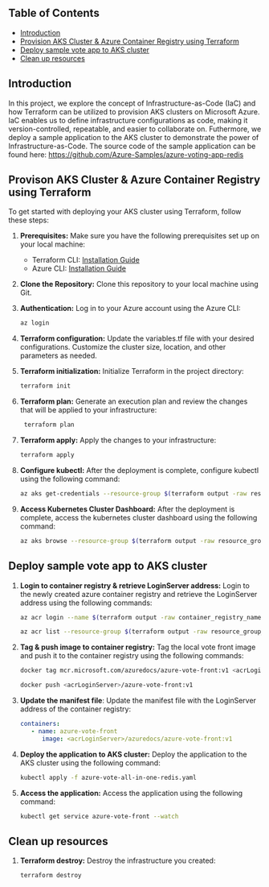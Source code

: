 
## Table of Contents

- [Introduction](#introduction)
- [Provision AKS Cluster & Azure Container Registry using Terraform](#provison-aks-cluster--azure-container-registry-using-terraform)
- [Deploy sample vote app to AKS cluster](#deploy-sample-vote-app-to-aks-cluster)
- [Clean up resources](#clean-up-resources)

## Introduction

In this project, we explore the concept of Infrastructure-as-Code (IaC) and how Terraform can be utilized to provision AKS clusters on Microsoft Azure. IaC enables us to define infrastructure configurations as code, making it version-controlled, repeatable, and easier to collaborate on. Futhermore, we deploy a sample application to the AKS cluster to demonstrate the power of Infrastructure-as-Code. The source code of the sample application can be found here: https://github.com/Azure-Samples/azure-voting-app-redis

## Provison AKS Cluster & Azure Container Registry using Terraform

To get started with deploying your AKS cluster using Terraform, follow these steps:

1. **Prerequisites:** Make sure you have the following prerequisites set up on your local machine:
   - Terraform CLI: [Installation Guide](https://learn.hashicorp.com/tutorials/terraform/install-cli)
   - Azure CLI: [Installation Guide](https://docs.microsoft.com/en-us/cli/azure/install-azure-cli)

2. **Clone the Repository:** Clone this repository to your local machine using Git.

3. **Authentication:** Log in to your Azure account using the Azure CLI:

   ```bash
   az login

4. **Terraform configuration:** Update the variables.tf file with your desired configurations. Customize the cluster size, location, and other parameters as needed.

5. **Terraform initialization:** Initialize Terraform in the project directory:

   ```bash
   terraform init

6. **Terraform plan:** Generate an execution plan and review the changes that will be applied to your infrastructure:

   ```bash
    terraform plan

7. **Terraform apply:** Apply the changes to your infrastructure:

   ```bash
   terraform apply

8. **Configure kubectl:** After the deployment is complete, configure kubectl using the following command:

    ```bash
    az aks get-credentials --resource-group $(terraform output -raw resource_group_name) --name $(terraform output -raw kubernetes_cluster_name)

9. **Access Kubernetes Cluster Dashboard:** After the deployment is complete, access the kubernetes cluster dashboard using the following command:

    ```bash
    az aks browse --resource-group $(terraform output -raw resource_group_name) --name $(terraform output -raw kubernetes_cluster_name)

## Deploy sample vote app to AKS cluster

1. **Login to container registry & retrieve LoginServer address:** Login to the newly created azure container registry and retrieve the LoginServer address using the following commands: 

   ```bash
   az acr login --name $(terraform output -raw container_registry_name)

   az acr list --resource-group $(terraform output -raw resource_group_name) --query "[].{acrLoginServer:loginServer}" --output table

2. **Tag & push image to container registry:** Tag the local vote front image and push it to the container registry using the following commands:

   ```bash
   docker tag mcr.microsoft.com/azuredocs/azure-vote-front:v1 <acrLoginServer>/azure-vote-front:v1

   docker push <acrLoginServer>/azure-vote-front:v1

3. **Update the manifest file**: Update the manifest file with the LoginServer address of the container registry:

   ```yaml
   containers:
      - name: azure-vote-front
         image: <acrLoginServer>/azuredocs/azure-vote-front:v1
   ```

4. **Deploy the application to AKS cluster:** Deploy the application to the AKS cluster using the following command:

   ```bash
   kubectl apply -f azure-vote-all-in-one-redis.yaml

5. **Access the application:** Access the application using the following command:

   ```bash
   kubectl get service azure-vote-front --watch

## Clean up resources

1. **Terraform destroy:** Destroy the infrastructure you created:

   ```bash
   terraform destroy
